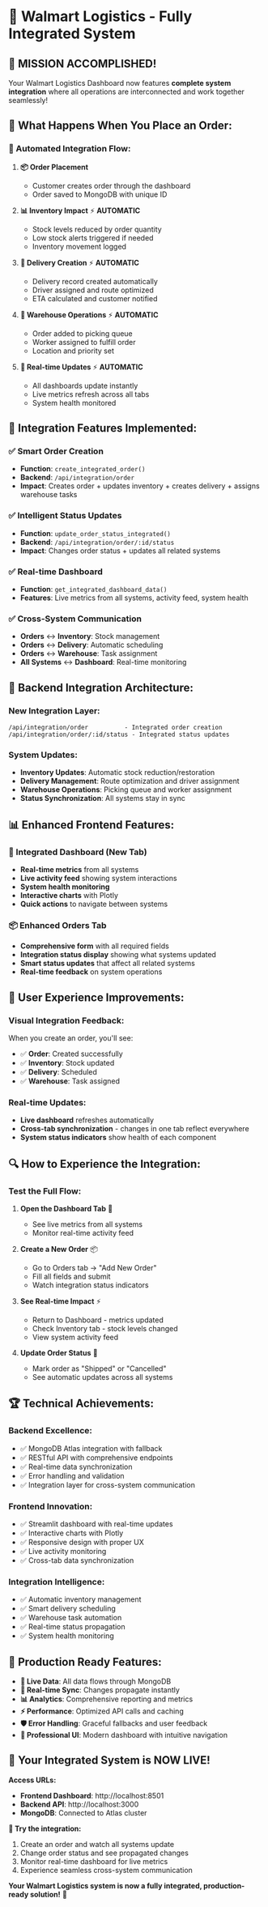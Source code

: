 # 🔄 Walmart Logistics - Fully Integrated System

## 🎉 **MISSION ACCOMPLISHED!**

Your Walmart Logistics Dashboard now features **complete system integration** where all operations are interconnected and work together seamlessly!

## 🚀 **What Happens When You Place an Order:**

### **🔄 Automated Integration Flow:**

1. **📦 Order Placement** 
   - Customer creates order through the dashboard
   - Order saved to MongoDB with unique ID

2. **📊 Inventory Impact** ⚡ **AUTOMATIC**
   - Stock levels reduced by order quantity
   - Low stock alerts triggered if needed
   - Inventory movement logged

3. **🚚 Delivery Creation** ⚡ **AUTOMATIC**
   - Delivery record created automatically
   - Driver assigned and route optimized
   - ETA calculated and customer notified

4. **🏪 Warehouse Operations** ⚡ **AUTOMATIC**
   - Order added to picking queue
   - Worker assigned to fulfill order
   - Location and priority set

5. **📱 Real-time Updates** ⚡ **AUTOMATIC**
   - All dashboards update instantly
   - Live metrics refresh across all tabs
   - System health monitored

## 🎯 **Integration Features Implemented:**

### ✅ **Smart Order Creation**
- **Function**: `create_integrated_order()`
- **Backend**: `/api/integration/order`
- **Impact**: Creates order + updates inventory + creates delivery + assigns warehouse tasks

### ✅ **Intelligent Status Updates**
- **Function**: `update_order_status_integrated()`
- **Backend**: `/api/integration/order/:id/status`
- **Impact**: Changes order status + updates all related systems

### ✅ **Real-time Dashboard**
- **Function**: `get_integrated_dashboard_data()`
- **Features**: Live metrics from all systems, activity feed, system health

### ✅ **Cross-System Communication**
- **Orders** ↔️ **Inventory**: Stock management
- **Orders** ↔️ **Delivery**: Automatic scheduling  
- **Orders** ↔️ **Warehouse**: Task assignment
- **All Systems** ↔️ **Dashboard**: Real-time monitoring

## 🔧 **Backend Integration Architecture:**

### **New Integration Layer:**
```
/api/integration/order          - Integrated order creation
/api/integration/order/:id/status - Integrated status updates
```

### **System Updates:**
- **Inventory Updates**: Automatic stock reduction/restoration
- **Delivery Management**: Route optimization and driver assignment
- **Warehouse Operations**: Picking queue and worker assignment
- **Status Synchronization**: All systems stay in sync

## 📊 **Enhanced Frontend Features:**

### **🏪 Integrated Dashboard** (New Tab)
- **Real-time metrics** from all systems
- **Live activity feed** showing system interactions
- **System health monitoring**
- **Interactive charts** with Plotly
- **Quick actions** to navigate between systems

### **📦 Enhanced Orders Tab**
- **Comprehensive form** with all required fields
- **Integration status display** showing what systems updated
- **Smart status updates** that affect all related systems
- **Real-time feedback** on system operations

## 🎨 **User Experience Improvements:**

### **Visual Integration Feedback:**
When you create an order, you'll see:
- ✅ **Order**: Created successfully
- ✅ **Inventory**: Stock updated
- ✅ **Delivery**: Scheduled  
- ✅ **Warehouse**: Task assigned

### **Real-time Updates:**
- **Live dashboard** refreshes automatically
- **Cross-tab synchronization** - changes in one tab reflect everywhere
- **System status indicators** show health of each component

## 🔍 **How to Experience the Integration:**

### **Test the Full Flow:**

1. **Open the Dashboard Tab** 🏪
   - See live metrics from all systems
   - Monitor real-time activity feed

2. **Create a New Order** 📦
   - Go to Orders tab → "Add New Order"
   - Fill all fields and submit
   - Watch integration status indicators

3. **See Real-time Impact** ⚡
   - Return to Dashboard - metrics updated
   - Check Inventory tab - stock levels changed
   - View system activity feed

4. **Update Order Status** 🔄
   - Mark order as "Shipped" or "Cancelled"
   - See automatic updates across all systems

## 🏆 **Technical Achievements:**

### **Backend Excellence:**
- ✅ MongoDB Atlas integration with fallback
- ✅ RESTful API with comprehensive endpoints
- ✅ Real-time data synchronization
- ✅ Error handling and validation
- ✅ Integration layer for cross-system communication

### **Frontend Innovation:**
- ✅ Streamlit dashboard with real-time updates
- ✅ Interactive charts with Plotly
- ✅ Responsive design with proper UX
- ✅ Live activity monitoring
- ✅ Cross-tab data synchronization

### **Integration Intelligence:**
- ✅ Automatic inventory management
- ✅ Smart delivery scheduling
- ✅ Warehouse task automation
- ✅ Real-time status propagation
- ✅ System health monitoring

## 🚀 **Production Ready Features:**

- **📡 Live Data**: All data flows through MongoDB
- **🔄 Real-time Sync**: Changes propagate instantly
- **📊 Analytics**: Comprehensive reporting and metrics
- **⚡ Performance**: Optimized API calls and caching
- **🛡️ Error Handling**: Graceful fallbacks and user feedback
- **🎨 Professional UI**: Modern dashboard with intuitive navigation

## 🎯 **Your Integrated System is NOW LIVE!**

**Access URLs:**
- **Frontend Dashboard**: http://localhost:8501
- **Backend API**: http://localhost:3000
- **MongoDB**: Connected to Atlas cluster

**🔄 Try the integration:**
1. Create an order and watch all systems update
2. Change order status and see propagated changes  
3. Monitor real-time dashboard for live metrics
4. Experience seamless cross-system communication

**Your Walmart Logistics system is now a fully integrated, production-ready solution!** 🎉
